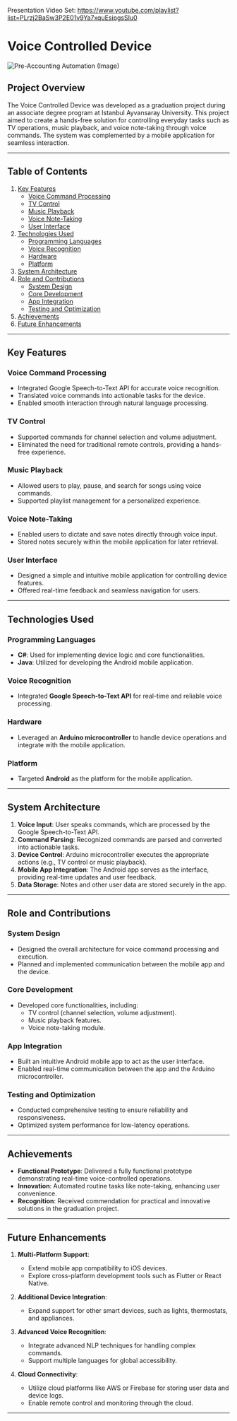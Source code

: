 Presentation Video Set: https://www.youtube.com/playlist?list=PLrzj2BaSw3P2E01v9Ya7xquEsipgsSIu0

# Voice Controlled Device
![**Pre-Accounting Automation (Image)**](pre-account-automation.jpg)  


## Project Overview
The Voice Controlled Device was developed as a graduation project during an associate degree program at Istanbul Ayvansaray University. This project aimed to create a hands-free solution for controlling everyday tasks such as TV operations, music playback, and voice note-taking through voice commands. The system was complemented by a mobile application for seamless interaction.

---

## Table of Contents

1. [Key Features](#key-features)
   - [Voice Command Processing](#voice-command-processing)
   - [TV Control](#tv-control)
   - [Music Playback](#music-playback)
   - [Voice Note-Taking](#voice-note-taking)
   - [User Interface](#user-interface)
2. [Technologies Used](#technologies-used)
   - [Programming Languages](#programming-languages)
   - [Voice Recognition](#voice-recognition)
   - [Hardware](#hardware)
   - [Platform](#platform)
3. [System Architecture](#system-architecture)
4. [Role and Contributions](#role-and-contributions)
   - [System Design](#system-design)
   - [Core Development](#core-development)
   - [App Integration](#app-integration)
   - [Testing and Optimization](#testing-and-optimization)
5. [Achievements](#achievements)
6. [Future Enhancements](#future-enhancements)

---

## Key Features

### Voice Command Processing
- Integrated Google Speech-to-Text API for accurate voice recognition.
- Translated voice commands into actionable tasks for the device.
- Enabled smooth interaction through natural language processing.

### TV Control
- Supported commands for channel selection and volume adjustment.
- Eliminated the need for traditional remote controls, providing a hands-free experience.

### Music Playback
- Allowed users to play, pause, and search for songs using voice commands.
- Supported playlist management for a personalized experience.

### Voice Note-Taking
- Enabled users to dictate and save notes directly through voice input.
- Stored notes securely within the mobile application for later retrieval.

### User Interface
- Designed a simple and intuitive mobile application for controlling device features.
- Offered real-time feedback and seamless navigation for users.

---

## Technologies Used

### Programming Languages
- **C#**: Used for implementing device logic and core functionalities.
- **Java**: Utilized for developing the Android mobile application.

### Voice Recognition
- Integrated **Google Speech-to-Text API** for real-time and reliable voice processing.

### Hardware
- Leveraged an **Arduino microcontroller** to handle device operations and integrate with the mobile application.

### Platform
- Targeted **Android** as the platform for the mobile application.

---

## System Architecture

1. **Voice Input**: User speaks commands, which are processed by the Google Speech-to-Text API.
2. **Command Parsing**: Recognized commands are parsed and converted into actionable tasks.
3. **Device Control**: Arduino microcontroller executes the appropriate actions (e.g., TV control or music playback).
4. **Mobile App Integration**: The Android app serves as the interface, providing real-time updates and user feedback.
5. **Data Storage**: Notes and other user data are stored securely in the app.

---

## Role and Contributions

### System Design
- Designed the overall architecture for voice command processing and execution.
- Planned and implemented communication between the mobile app and the device.

### Core Development
- Developed core functionalities, including:
  - TV control (channel selection, volume adjustment).
  - Music playback features.
  - Voice note-taking module.

### App Integration
- Built an intuitive Android mobile app to act as the user interface.
- Enabled real-time communication between the app and the Arduino microcontroller.

### Testing and Optimization
- Conducted comprehensive testing to ensure reliability and responsiveness.
- Optimized system performance for low-latency operations.

---

## Achievements

- **Functional Prototype**: Delivered a fully functional prototype demonstrating real-time voice-controlled operations.
- **Innovation**: Automated routine tasks like note-taking, enhancing user convenience.
- **Recognition**: Received commendation for practical and innovative solutions in the graduation project.

---

## Future Enhancements

1. **Multi-Platform Support**:
   - Extend mobile app compatibility to iOS devices.
   - Explore cross-platform development tools such as Flutter or React Native.

2. **Additional Device Integration**:
   - Expand support for other smart devices, such as lights, thermostats, and appliances.

3. **Advanced Voice Recognition**:
   - Integrate advanced NLP techniques for handling complex commands.
   - Support multiple languages for global accessibility.

4. **Cloud Connectivity**:
   - Utilize cloud platforms like AWS or Firebase for storing user data and device logs.
   - Enable remote control and monitoring through the cloud.

---

